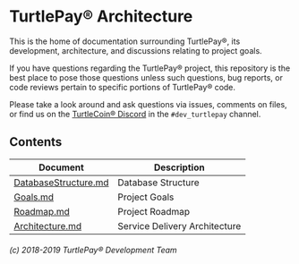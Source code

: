 # TurtlePay® Architecture

This is the home of documentation surrounding TurtlePay®, its development, architecture, and discussions relating to project goals.

If you have questions regarding the TurtlePay® project, this repository is the best place to pose those questions unless such questions, bug reports, or code reviews pertain to specific portions of TurtlePay® code.

Please take a look around and ask questions via issues, comments on files, or find us on the [TurtleCoin® Discord](http://chat.turtlecoin.lol) in the `#dev_turtlepay` channel.

## Contents

|Document|Description|
|---|---|
|[DatabaseStructure.md](https://github.com/TurtlePay/architecture/blob/master/DatabaseStructure.md)|Database Structure|
|[Goals.md](https://github.com/TurtlePay/architecture/blob/master/Goals.md)|Project Goals|
|[Roadmap.md](https://github.com/TurtlePay/architecture/blob/master/Roadmap.md)|Project Roadmap|
|[Architecture.md](https://github.com/TurtlePay/architecture/blob/master/Architecture.md)|Service Delivery Architecture|

###### (c) 2018-2019 TurtlePay® Development Team
